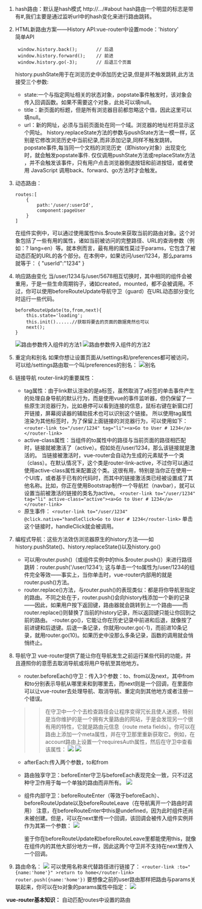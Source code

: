 1. hash路由：默认是hash模式
   http://.../#about
   hash路由一个明显的标志是带有#,我们主要是通过监听url中的hash变化来进行路由跳转。
2. HTML新路由方案——History API:vue-router中设置mode：'history'  
    简单API
   ```
    window.history.back();       // 后退
    window.history.forward();    // 前进
    window.history.go(-3);       // 后退三个页面
    ```
    history.pushState用于在浏览历史中添加历史记录,但是并不触发跳转,此方法接受三个参数:
    - state:一个与指定网址相关的状态对象，popstate事件触发时，该对象会传入回调函数。如果不需要这个对象，此处可以填null。
    - title：新页面的标题，但是所有浏览器目前都忽略这个值，因此这里可以填null。
    - url：新的网址，必须与当前页面处在同一个域。浏览器的地址栏将显示这个网址。
    history.replaceState方法的参数与pushState方法一模一样，区别是它修改浏览历史中当前纪录,而非添加记录,同样不触发跳转。
    popstate事件,每当同一个文档的浏览历史（即history对象）出现变化时，就会触发popstate事件.
    仅仅调用pushState方法或replaceState方法 ，并不会触发该事件，只有用户点击浏览器倒退按钮和前进按钮，或者使用 JavaScript 调用back、forward、go方法时才会触发。
3. 动态路由：
    ```
    routes:[
        {
            path:'/user/:userId',
            component:pageUser
        }
    ]
    ```
    在组件实例中，可以通过使用属性this.$route来获取当前的路由对象。这个对象包括了一些有用的属性，诸如当前被访问的完整路径、URL的查询参数（例如：? lang=en）等。就本例而言，最有用的属性莫过于params，它包含了被动态匹配的URL的各个部分。在本例中，如果访问/user/1234，那么params就等于：
    {
        "userId":"1234"
    }

4. 响应路由变化
    当/user/1234与/user/5678相互切换时，其中相同的组件会被重用，于是一些生命周期钩子，诸如created，mounted，都不会被调用。不过，你可以使用beforeRouteUpdate导航守卫（guard）在URL动态部分变化时运行一些代码。
    ```
    beforeRouteUpdate(to,from,next){
        this.state='loading';
        this.init()......//获取将要去的页面的数据竟然也可以
        next();
    }
    ```
    ![路由参数传入组件的方法1](images/2021-04-03-08-28-54.png)
    ![路由参数传入组件的方法2](images/2021-04-03-08-29-34.png)

5. 重定向和别名
    如果你想让设置页面从/settings和/preferences都可被访问，可以给/settings路由取一个叫/preferences的别名：
    ![别名](images/2021-04-03-08-36-29.png)

6. 链接导航<router-link to="/user/1234">
    router-link的重要属性：
    - tag属性：由于link默认渲染的是a标签，虽然取消了a标签的单击事件产生的处理自身导航的默认行为，而是使用vue的事件监听器，但仍保留了一些原生浏览器行为，比如悬停可以看到连接的信息，鼠标右键在新窗口打开链接，屏幕阅读器的辅助技术也可以识别这个链接。
    所以使用tag属性渲染为其他标签时，为了保留上面链接的浏览器行为，可以使用如下：
    `<router-link to="/user/1234" tag="li"><a>Go to User # 1234</a></router-link>`
    - active-class属性：当<router-link>组件的to属性中的路径与当前页面的路径相匹配时，链接就被激活了（active）。假如处在/user/1234，那么该链接就是激活的。
    当链接被激活时，vue-router会自动为生成的元素赋予一个类（class）。在默认情况下，这个类是router-link-active，不过你可以通过使用active-class属性来配置这个类。这很有用，特别是当你正在使用一个UI库，或者基于已有的代码时，而其中的链接激活类已经被设置成了其他名称。比如，你正在使用Bootstrap制作一个导航栏（navbar），就可以设置当前被激活的链接的类名为active。
    `<router-link to="/user/1234" tag="li" active-class="active"><a>Go to User # 1234</a></router-link>`
    - 原生事件：
    `<router-link to="/user/1234" @click.native="handleClick>Go to User # 1234</router-link>`
    单击这个链接时，handleClick就会被调用。
7. 编程式导航：这些方法效仿浏览器原生的history方法——如history.pushState()、history.replaceState()以及history.go()   
    - 可以用router.push()（或组件实例中的this.$router.push()）来进行路径跳转：router.push('/user/1234'); 这与单击一个to属性为/user/1234的<router-link>组件完全等效——事实上，当你单击<router-link>时，vue-router内部用的就是router.push()方法。
    - router.replace()方法，与router.push()的表现类似：都是将你导航至指定的路由。不同之处在于，router.push()会向history栈添加一个新的记录——因此，如果用户按下返回键，路由器就会跳转到上一个路由——而router.replace()则替换了当前的history记录，所以返回键只能让你回到之前的路由。
    -router.go()，它能让你在历史记录中前进和后退，就像按了前进键和后退键。后退一条记录，你就用router.go(-1)，而前进10条记录，就用router.go(10)。如果历史中没那么多条记录，函数的调用就会悄悄终止。

8. 导航守卫
    vue-router提供了能让你在导航发生之前运行某些代码的功能，并且遵照你的意愿去取消导航或将用户导航至其他地方。
    - router.beforeEach()守卫：传入3个参数：to、from以及next，其中from和to分别表示导航从哪里来和到哪里去，而next则是一个回调，在里面你可以让vue-router去处理导航、取消导航、重定向到其他地方或者注册一个错误。
     >>在守卫中一个个去检查路径会让程序变得冗长且使人迷惑，特别是当你维护的是一个拥有大量路由的网站，于是会发现另一个很有用的特性，它就是路由元信息（route meta fields）。你可以在路由上添加一个meta属性，并在守卫那里重新获取它。例如，在account路由上设置一个requiresAuth属性，然后在守卫中查看该属性：
    ![](images/2021-04-03-09-03-51.png)
    ![](images/2021-04-03-09-07-27.png)
    - afterEach:传入两个参数，to和from
    - 路由独享守卫：beforeEnter守卫与beforeEach表现完全一致，只不过这种守卫作用于每一个单独的路由而非所有。
        ![](images/2021-04-03-09-10-30.png)
    - 组件内部守卫：beforeRouteEnter（等效于beforeEach）、beforeRouteUpdate以及beforeRouteLeave（在导航离开一个路由时调用）
        注意，在beforeRouteEnter中this是undefined，因为此时组件还尚未被创建。但是，可以在next里传一个回调，该回调会被传入组件实例并作为其第一个参数：
        ![](images/2021-04-03-09-14-29.png)
        
        鉴于你在beforeRouteUpdate和beforeRouteLeave里都能使用this，就像在组件内的其他大部分地方一样，因此这两个守卫并不支持在next里传入一个回调。
9. 路由命名：
    ![](images/2021-04-03-09-20-02.png)
    可以使用名称来代替路径进行链接了：
    `<router-link :to="{name:'home'}" >return to home</router-link>`
    `router.push({name:'home'})`
    要想像之前的user路由那样把路由与params关联起来，你可以在to对象的params属性中指定：
    ![](images/2021-04-03-09-29-07.png)


**vue-router基本知识：**
    <router-view> 自动匹配routes中设置的路由


